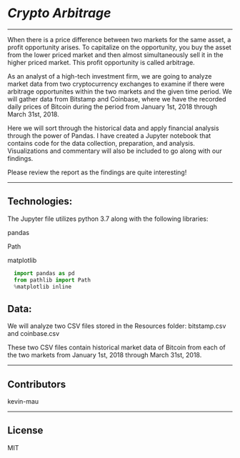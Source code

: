 # *Crypto Arbitrage*
---
When there is a price difference between two markets for the same asset, a profit opportunity arises.  To capitalize on the opportunity, you buy the asset from the lower priced market and then almost simultaneously sell it in the higher priced market.  This profit opportunity is called arbitrage.  

As an analyst of a high-tech investment firm, we are going to analyze market data from two cryptocurrency exchanges to examine if there were arbitrage opportunites within the two markets and the given time period.  We will gather data from Bitstamp and Coinbase, where we have the recorded daily prices of Bitcoin during the period from January 1st, 2018 through March 31st, 2018.

Here we will sort through the historical data and apply financial analysis through the power of Pandas.  I have created a Jupyter notebook that contains code for the data collection, preparation, and analysis.  Visualizations and commentary will also be included to go along with our findings.

Please review the report as the findings are quite interesting!  

---
## Technologies:

The Jupyter file utilizes python 3.7 along with the following libraries:

pandas

Path

matplotlib

```python
  import pandas as pd
  from pathlib import Path
  %matplotlib inline
```

## Data:

We will analyze two CSV files stored in the Resources folder: bitstamp.csv and coinbase.csv

These two CSV files contain historical market data of Bitcoin from each of the two markets from January 1st, 2018 through March 31st, 2018.

---

## Contributors

kevin-mau

---

## License

MIT